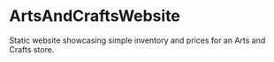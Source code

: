 # ArtsAndCraftsWebsite
Static website showcasing simple inventory and prices for an Arts and Crafts store.

